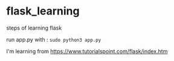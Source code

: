 # flask_learning

steps of learning flask

run app.py with : `sudo python3 app.py`

I'm learning from https://www.tutorialspoint.com/flask/index.htm
